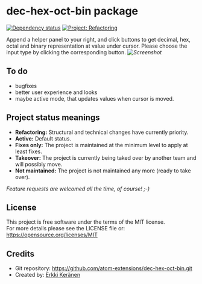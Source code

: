 # dec-hex-oct-bin package
[![Dependency status](https://david-dm.org/atom-extensions/dec-hex-oct-bin.svg)](https://david-dm.org/atom-extensions/dec-hex-oct-bin)
[![Project: Refactoring](https://img.shields.io/badge/Project-Refactoring-blue.svg)](https://github.com/atom-extensions/dec-hex-oct-bin/issues)

Append a helper panel to your right, and click buttons to get decimal, hex, octal and binary representation at value under cursor.
Please choose the input type by clicking the corresponding button.
_![Screenshot](https://raw.githubusercontent.com/wiki/atom-extensions/dec-hex-oct-bin/screenshot.png)_

## To do
* bugfixes
* better user experience and looks
* maybe active mode, that updates values when cursor is moved.

## Project status meanings
 * **Refactoring:** Structural and technical changes have currently priority.
 * **Active:** Default status.
 * **Fixes only:** The project is maintained at the minimum level to apply at least fixes.
 * **Takeover:** The project is currently being taked over by another team and will possibly move.
 * **Not maintained:** The project is not maintained any more (ready to take over).

*Feature requests are welcomed all the time, of course! ;-)*

## License
This project is free software under the terms of the MIT license.  
For more details please see the LICENSE file or: https://opensource.org/licenses/MIT

## Credits
 * Git repository: https://github.com/atom-extensions/dec-hex-oct-bin.git
 * Created by: [Erkki Keränen](https://github.com/erkkikeranen)
